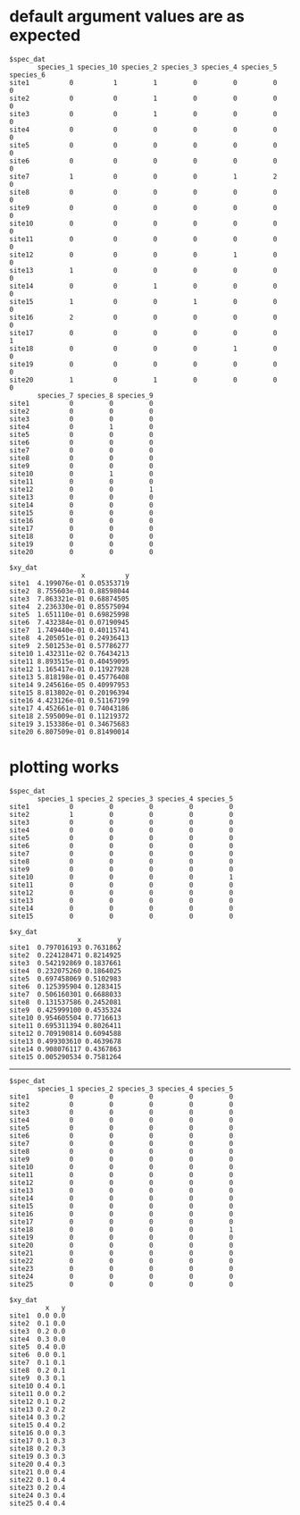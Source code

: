 # default argument values are as expected

    $spec_dat
           species_1 species_10 species_2 species_3 species_4 species_5 species_6
    site1          0          1         1         0         0         0         0
    site2          0          0         1         0         0         0         0
    site3          0          0         1         0         0         0         0
    site4          0          0         0         0         0         0         0
    site5          0          0         0         0         0         0         0
    site6          0          0         0         0         0         0         0
    site7          1          0         0         0         1         2         0
    site8          0          0         0         0         0         0         0
    site9          0          0         0         0         0         0         0
    site10         0          0         0         0         0         0         0
    site11         0          0         0         0         0         0         0
    site12         0          0         0         0         1         0         0
    site13         1          0         0         0         0         0         0
    site14         0          0         1         0         0         0         0
    site15         1          0         0         1         0         0         0
    site16         2          0         0         0         0         0         0
    site17         0          0         0         0         0         0         1
    site18         0          0         0         0         1         0         0
    site19         0          0         0         0         0         0         0
    site20         1          0         1         0         0         0         0
           species_7 species_8 species_9
    site1          0         0         0
    site2          0         0         0
    site3          0         0         0
    site4          0         1         0
    site5          0         0         0
    site6          0         0         0
    site7          0         0         0
    site8          0         0         0
    site9          0         0         0
    site10         0         1         0
    site11         0         0         0
    site12         0         0         1
    site13         0         0         0
    site14         0         0         0
    site15         0         0         0
    site16         0         0         0
    site17         0         0         0
    site18         0         0         0
    site19         0         0         0
    site20         0         0         0
    
    $xy_dat
                      x          y
    site1  4.199076e-01 0.05353719
    site2  8.755603e-01 0.88598044
    site3  7.863321e-01 0.68874505
    site4  2.236330e-01 0.85575094
    site5  1.651110e-01 0.69825998
    site6  7.432384e-01 0.07190945
    site7  1.749440e-01 0.40115741
    site8  4.205051e-01 0.24936413
    site9  2.501253e-01 0.57786277
    site10 1.432311e-02 0.76434213
    site11 8.893515e-01 0.40459095
    site12 1.165417e-01 0.11927928
    site13 5.818198e-01 0.45776408
    site14 9.245616e-05 0.40997953
    site15 8.813802e-01 0.20196394
    site16 4.423126e-01 0.51167199
    site17 4.452661e-01 0.74043186
    site18 2.595009e-01 0.11219372
    site19 3.153386e-01 0.34675683
    site20 6.807509e-01 0.81490014
    

# plotting works

    $spec_dat
           species_1 species_2 species_3 species_4 species_5
    site1          0         0         0         0         0
    site2          1         0         0         0         0
    site3          0         0         0         0         0
    site4          0         0         0         0         0
    site5          0         0         0         0         0
    site6          0         0         0         0         0
    site7          0         0         0         0         0
    site8          0         0         0         0         0
    site9          0         0         0         0         0
    site10         0         0         0         0         1
    site11         0         0         0         0         0
    site12         0         0         0         0         0
    site13         0         0         0         0         0
    site14         0         0         0         0         0
    site15         0         0         0         0         0
    
    $xy_dat
                     x         y
    site1  0.797016193 0.7631862
    site2  0.224128471 0.8214925
    site3  0.542192869 0.1837661
    site4  0.232075260 0.1864025
    site5  0.697458069 0.5102983
    site6  0.125395904 0.1283415
    site7  0.506160301 0.6688033
    site8  0.131537586 0.2452081
    site9  0.425999100 0.4535324
    site10 0.954605504 0.7716613
    site11 0.695311394 0.8026411
    site12 0.709190814 0.6094588
    site13 0.499303610 0.4639678
    site14 0.908076117 0.4367863
    site15 0.005290534 0.7581264
    

---

    $spec_dat
           species_1 species_2 species_3 species_4 species_5
    site1          0         0         0         0         0
    site2          0         0         0         0         0
    site3          0         0         0         0         0
    site4          0         0         0         0         0
    site5          0         0         0         0         0
    site6          0         0         0         0         0
    site7          0         0         0         0         0
    site8          0         0         0         0         0
    site9          0         0         0         0         0
    site10         0         0         0         0         0
    site11         0         0         0         0         0
    site12         0         0         0         0         0
    site13         0         0         0         0         0
    site14         0         0         0         0         0
    site15         0         0         0         0         0
    site16         0         0         0         0         0
    site17         0         0         0         0         0
    site18         0         0         0         0         1
    site19         0         0         0         0         0
    site20         0         0         0         0         0
    site21         0         0         0         0         0
    site22         0         0         0         0         0
    site23         0         0         0         0         0
    site24         0         0         0         0         0
    site25         0         0         0         0         0
    
    $xy_dat
             x   y
    site1  0.0 0.0
    site2  0.1 0.0
    site3  0.2 0.0
    site4  0.3 0.0
    site5  0.4 0.0
    site6  0.0 0.1
    site7  0.1 0.1
    site8  0.2 0.1
    site9  0.3 0.1
    site10 0.4 0.1
    site11 0.0 0.2
    site12 0.1 0.2
    site13 0.2 0.2
    site14 0.3 0.2
    site15 0.4 0.2
    site16 0.0 0.3
    site17 0.1 0.3
    site18 0.2 0.3
    site19 0.3 0.3
    site20 0.4 0.3
    site21 0.0 0.4
    site22 0.1 0.4
    site23 0.2 0.4
    site24 0.3 0.4
    site25 0.4 0.4
    

